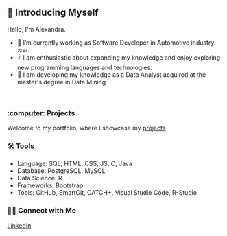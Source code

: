 ## :raising_hand: Introducing Myself
<p>Hello, I'm Alexandra.</p>
<ul>
  <li>🔭 I’m currently working as Software Developer in Automotive industry. :car:</li>
  <li>⚡ I am enthusiastic about expanding my knowledge and enjoy exploring new programming languages and technologies.</li>
  <li>🌱 I am developing my knowledge as a Data Analyst acquired at the master's degree in Data Mining </li>
</ul>
<br/>
<h3>:computer: Projects</h3>
<p>Welcome to my portfolio, where I showcase my <a href="https://github.com/alexandradanca/Portfolio">projects</a></p>
<h3>🛠️ Tools</h3>
<ul>
  <li>Language: SQL, HTML, CSS, JS, C, Java</li>
  <li>Database: PostgreSQL, MySQL</li>
  <li>Data Science: R</li>
  <li>Frameworks: Bootstrap</li>
  <li>Tools: GitHub, SmartGit, CATCH+, Visual Studio Code, R-Studio</li>
</ul>
<h3>👋🏻 Connect with Me</h3>
<a href="https://www.linkedin.com/in/alexandra-simona-danca-36a743207/">LinkedIn</a>
